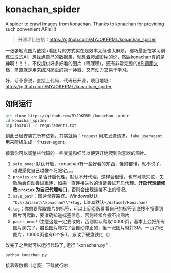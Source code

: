 # konachan_spider
A spider to crawl images from konachan. Thanks to konachan for providing such convenient APIs !!!

> 开源项目链接：https://github.com/MYJOKERML/konachan_spider

一张张地点图片链接+看图片的方式实在是效率太低也太麻烦，碰巧最近在学习训练生成式AI，想找点自己的数据集，就想着爬点图片的说，然后konachan真的是神啊！！！，不仅提供好多好看的图片（嘿嘿嘿），还有非常完整的[API调用文档](https://konachan.net/help/api)，简直就是用来练习爬虫的第一神器，又有动力又易于学习。

好，话不多说，直接上代码，代码已开源，项目地址：https://github.com/MYJOKERML/konachan_spider

## 如何运行

```bash
git clone https://github.com/MYJOKERML/konachan_spider
cd konachan_spider
pip install -r requirements.txt
```

到此已经安装完所有依赖，其实就俩：`request` 用来发送请求，`fake_useragent` 用来随机生成一个user-agent。

接着你可以调整些代码的一些变量和细节以便更好地爬到你喜欢的图片。

1. `safe_mode`: 默认开启，konachan有一些好看的东西，懂的都懂，就不说了，越说感觉自己越像个死肥宅。。。
2. `proxies_on`: 是否开启代理，默认不开代理，这样会很慢，也有可能失败，失败后会自动尝试重连，如果一直连接失败的话请尝试开启代理。**开启代理请修改 `proxiex` 为自己代理端口**，否则会出现连接不上的情况。
3. `save_path`：图片储存路径。Windows默认 `"D:\\dataset\\konachan\\"+tag`，Linux默认`~/dataset/konachan/` 
4. `tag`：你想要爬取图片的标签，可以上[网页版](https://konachan.net/post)看看自己的标签到底搜不搜得到图片再爬取，要准确知道标签信息，否则经常会搜不出图片
5. `pages_num`: !!!注意这是一定要改的，否则默认爬取10000页，基本上会把所有图片爬完了，虽说图片爬完了会自动停止的，但一张图片就打3M，一页21张图片，10000页也有6个多T，忘改了硬盘铁红（）

改完了之后就可以运行代码了, 运行 "konachan.py"：

```bash
python konachan.py
```

接着等数据（老婆）下载就行啦
